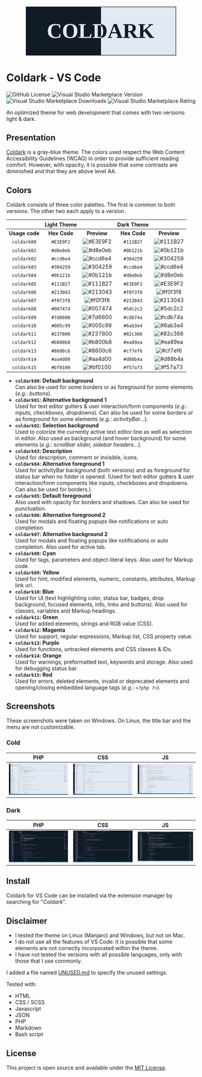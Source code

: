 <p align="center">
    <img src="assets/coldark-banner.png" alt="Coldark Banner" width="400" />
</p>

# Coldark - VS Code

![GitHub License](https://img.shields.io/github/license/ArmandPhilippot/coldark-vscode?colorA=111B27&color=d8e0eb&logo=Github&logoColor=E3E9F2&style=for-the-badge) ![Visual Studio Marketplace Version](https://img.shields.io/visual-studio-marketplace/v/ArmandPhilippot.coldark?colorA=111B27&color=d8e0eb&logo=visual-studio-code&logoColor=E3E9F2&style=for-the-badge) ![Visual Studio Marketplace Downloads](https://img.shields.io/visual-studio-marketplace/d/ArmandPhilippot.coldark?colorA=111B27&color=d8e0eb&logo=visual-studio-code&logoColor=E3E9F2&style=for-the-badge) ![Visual Studio Marketplace Rating](https://img.shields.io/visual-studio-marketplace/r/ArmandPhilippot.coldark?colorA=111B27&color=d8e0eb&logo=visual-studio-code&logoColor=E3E9F2&style=for-the-badge)

An optimized theme for web development that comes with two versions: light & dark.

## Presentation

[Coldark](https://github.com/ArmandPhilippot/coldark/) is a gray-blue theme. The colors used respect the Web Content Accessibility Guidelines (WCAG) in order to provide sufficient reading comfort. However, with opacity, it is possible that some contrasts are diminished and that they are above level AA.

## Colors

Coldark consists of three color palettes. The first is common to both versions. The other two each apply to a version.

|                | Light Theme  |                                                          |  Dark Theme  |                                                          |
| :------------: | :----------: | :------------------------------------------------------: | :----------: | :------------------------------------------------------: |
| **Usage code** | **Hex Code** |                       **Preview**                        | **Hex Code** |                       **Preview**                        |
|  `coldark00`   |  `#E3E9F2`   | ![#E3E9F2](https://placehold.it/20/E3E9F2/000000?text=+) |  `#111B27`   | ![#111B27](https://placehold.it/20/111B27/000000?text=+) |
|  `coldark01`   |  `#d8e0eb`   | ![#d8e0eb](https://placehold.it/20/d8e0eb/000000?text=+) |  `#0b121b`   | ![#0b121b](https://placehold.it/20/0b121b/000000?text=+) |
|  `coldark02`   |  `#ccd6e4`   | ![#ccd6e4](https://placehold.it/20/ccd6e4/000000?text=+) |  `#304259`   | ![#304259](https://placehold.it/20/304259/000000?text=+) |
|  `coldark03`   |  `#304259`   | ![#304259](https://placehold.it/20/304259/000000?text=+) |  `#ccd6e4`   | ![#ccd6e4](https://placehold.it/20/ccd6e4/000000?text=+) |
|  `coldark04`   |  `#0b121b`   | ![#0b121b](https://placehold.it/20/0b121b/000000?text=+) |  `#d8e0eb`   | ![#d8e0eb](https://placehold.it/20/d8e0eb/000000?text=+) |
|  `coldark05`   |  `#111B27`   | ![#111B27](https://placehold.it/20/111B27/000000?text=+) |  `#E3E9F2`   | ![#E3E9F2](https://placehold.it/20/E3E9F2/000000?text=+) |
|  `coldark06`   |  `#213043`   | ![#213043](https://placehold.it/20/213043/000000?text=+) |  `#f0f3f8`   | ![#f0f3f8](https://placehold.it/20/f0f3f8/000000?text=+) |
|  `coldark07`   |  `#f0f3f8`   | ![#f0f3f8](https://placehold.it/20/f0f3f8/000000?text=+) |  `#213043`   | ![#213043](https://placehold.it/20/213043/000000?text=+) |
|  `coldark08`   |  `#007474`   | ![#007474](https://placehold.it/20/007474/000000?text=+) |  `#5dc2c2`   | ![#5dc2c2](https://placehold.it/20/5dc2c2/000000?text=+) |
|  `coldark09`   |  `#7d6600`   | ![#7d6600](https://placehold.it/20/7d6600/000000?text=+) |  `#cdb74a`   | ![#cdb74a](https://placehold.it/20/cdb74a/000000?text=+) |
|  `coldark10`   |  `#005c99`   | ![#005c99](https://placehold.it/20/005c99/000000?text=+) |  `#6ab3e4`   | ![#6ab3e4](https://placehold.it/20/6ab3e4/000000?text=+) |
|  `coldark11`   |  `#237800`   | ![#237800](https://placehold.it/20/237800/000000?text=+) |  `#82c366`   | ![#82c366](https://placehold.it/20/82c366/000000?text=+) |
|  `coldark12`   |  `#b800b8`   | ![#b800b8](https://placehold.it/20/b800b8/000000?text=+) |  `#ea89ea`   | ![#ea89ea](https://placehold.it/20/ea89ea/000000?text=+) |
|  `coldark13`   |  `#8600c6`   | ![#8600c6](https://placehold.it/20/8600c6/000000?text=+) |  `#cf7ef6`   | ![#cf7ef6](https://placehold.it/20/cf7ef6/000000?text=+) |
|  `coldark14`   |  `#aa4d00`   | ![#aa4d00](https://placehold.it/20/aa4d00/000000?text=+) |  `#d88b4a`   | ![#d88b4a](https://placehold.it/20/d88b4a/000000?text=+) |
|  `coldark15`   |  `#bf0100`   | ![#bf0100](https://placehold.it/20/bf0100/000000?text=+) |  `#f57a73`   | ![#f57a73](https://placehold.it/20/f57a73/000000?text=+) |

- **`coldark00`: Default background**  
  Can also be used for some borders or as foreground for some elements (_e.g.: buttons_).
- **`coldark01`: Alternative background 1**  
  Used for text editor gutters & user interaction/form components (_e.g.: inputs, checkboxes, dropdowns_). Can also be used for some borders or as foreground for some elements (_e.g.: activityBar..._).
- **`coldark02`: Selection background**  
  Used to colorize the currently active text editor line as well as selection in editor. Also used as background (and hover background) for some elements (_e.g.: scrollbar slider, sidebar headers..._).
- **`coldark03`: Description**  
  Used for description, comment or invisible, icons.
- **`coldark04`: Alternative foreground 1**  
  Used for activityBar background (both versions) and as foreground for status bar when no folder is opened.
  (Used for text editor gutters & user interaction/form components like inputs, checkboxes and dropdowns. Can also be used for borders.)
- **`coldark05`: Default foreground**  
  Also used with opacity for borders and shadows. Can also be used for punctuation.
- **`coldark06`: Alternative foreground 2**  
  Used for modals and floating popups like notifications or auto completion.
- **`coldark07`: Alternative background 2**  
  Used for modals and floating popups like notifications or auto completion. Also used for active tab.
- **`coldark08`: Cyan**  
  Used for tags, parameters and object-literal keys. Also used for Markup code.
- **`coldark09`: Yellow**  
  Used for hint, modified elements, numeric, constants, attributes, Markup link url.
- **`coldark10`: Blue**  
  Used for UI (text highlighting color, status bar, badges, drop background, focused elements, info, links and buttons). Also used for classes, variables and Markup headings.
- **`coldark11`: Green**  
  Used for added elements, strings and RGB value (CSS).
- **`coldark12`: Magenta**  
  Used for support, regular expressions, Markup list, CSS property value.
- **`coldark13`: Purple**  
  Used for functions, untracked elements and CSS classes & IDs.
- **`coldark14`: Orange**  
  Used for warnings, preformatted text, keywords and storage. Also used for debugging status bar.
- **`coldark15`: Red**  
  Used for errors, deleted elements, invalid or deprecated elements and opening/closing embedded language tags (_e.g.: `<?php ?>`_).

## Screenshots

These screenshots were taken on Windows. On Linux, the title bar and the menu are not customizable.

### Cold

| PHP                                                                                 | CSS                                                                                 | JS                                                                               |
| ----------------------------------------------------------------------------------- | ----------------------------------------------------------------------------------- | -------------------------------------------------------------------------------- |
| [![Coldark Cold PHP](./assets/coldark-cold-php.jpg)](./assets/coldark-cold-php.jpg) | [![Coldark Cold CSS](./assets/coldark-cold-css.jpg)](./assets/coldark-cold-css.jpg) | [![Coldark Cold JS](./assets/coldark-cold-js.jpg)](./assets/coldark-cold-js.jpg) |

### Dark

| PHP                                                                                 | CSS                                                                                 | JS                                                                               |
| ----------------------------------------------------------------------------------- | ----------------------------------------------------------------------------------- | -------------------------------------------------------------------------------- |
| [![Coldark Dark PHP](./assets/coldark-dark-php.jpg)](./assets/coldark-dark-php.jpg) | [![Coldark Dark CSS](./assets/coldark-dark-css.jpg)](./assets/coldark-dark-css.jpg) | [![Coldark Dark JS](./assets/coldark-dark-js.jpg)](./assets/coldark-dark-js.jpg) |

## Install

Coldark for VS Code can be installed via the extension manager by searching for "_Coldark_".

## Disclaimer

- I tested the theme on Linux (Manjaro) and Windows, but not on Mac.
- I do not use all the features of VS Code: it is possible that some elements are not correctly incorporated within the theme.
- I have not tested the versions with all possible languages, only with those that I use commonly.

I added a file named [UNUSED.md](https://github.com/ArmandPhilippot/coldark-vscode/blob/master/UNUSED.md) to specify the unused settings.

Tested with:

- HTML
- CSS / SCSS
- Javascript
- JSON
- PHP
- Markdown
- Bash script

## License

This project is open source and available under the [MIT License](https://github.com/ArmandPhilippot/coldark-vscode/blob/master/LICENSE).
